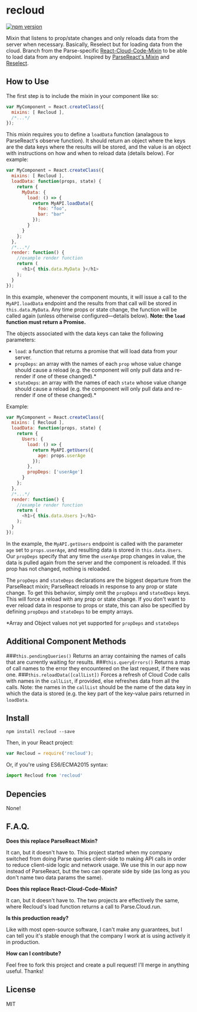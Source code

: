 # recloud

[![npm version](https://badge.fury.io/js/recloud.svg)](https://badge.fury.io/js/recloud)

Mixin that listens to prop/state changes and only reloads data from the server when necessary. Basically, Reselect but for loading data from the cloud. Branch from the Parse-specific [React-Cloud-Code-Mixin](https://github.com/rubencodes/react-cloud-code-mixin) to be able to load data from any endpoint. Inspired by [ParseReact's Mixin](https://github.com/ParsePlatform/ParseReact/blob/master/docs/api/Mixin.md) and [Reselect](https://github.com/reactjs/reselect).


## How to Use

The first step is to include the mixin in your component like so:

```javascript
var MyComponent = React.createClass({
  mixins: [ Recloud ],
  /*...*/
});
```

This mixin requires you to define a `loadData` function (analagous to ParseReact's observe function). It should return an object where the keys are the data keys where the results will be stored, and the value is an object with instructions on how and when to reload data (details below). For example:

```javascript
var MyComponent = React.createClass({
  mixins: [ Recloud ],
  loadData: function(props, state) {
    return {
      MyData: {
        load: () => {
          return MyAPI.loadData({
            foo: "foo",
            bar: "bar"
          });
        }
      }
    };
  },
  /*...*/
  render: function() {
    //example render function
    return (
      <h1>{ this.data.MyData }</h1>
    );
  }
});
```
In this example, whenever the component mounts, it will issue a call to the `MyAPI.loadData` endpoint and the results from that call will be stored in `this.data.MyData`. Any time props or state change, the function will be called again (unless otherwise configured—details below). **Note: the `load` function must return a Promise.**

The objects associated with the data keys can take the following parameters:

- `load`: a function that returns a promise that will load data from your server.
- `propDeps`: an array with the names of each `prop` whose value change should cause a reload (e.g. the component will only pull data and re-render if one of these changed).*
- `stateDeps`: an array with the names of each `state` whose value change should cause a reload (e.g. the component will only pull data and re-render if one of these changed).*

Example:
```javascript
var MyComponent = React.createClass({
  mixins: [ Recloud ],
  loadData: function(props, state) {
    return {
      Users: {
        load: () => {
          return MyAPI.getUsers({
            age: props.userAge
          });
        },
        propDeps: ['userAge']
      }
    };
  },
  /*...*/
  render: function() {
    //example render function
    return (
      <h1>{ this.data.Users }</h1>
    );
  }
});
```

In the example, the `MyAPI.getUsers` endpoint is called with the parameter `age` set to `props.userAge`, and resulting data is stored in `this.data.Users`. Our `propDeps` specify that any time the `userAge` prop changes in value, the data is pulled again from the server and the component is reloaded. If this prop has not changed, nothing is reloaded.

The `propDeps` and `stateDeps` declarations are the biggest departure from the ParseReact mixin; ParseReact reloads in response to any prop or state change. To get this behavior, simply omit the `propDeps` and `statedDeps` keys. This will force a reload with any prop or state change. If you don't want to ever reload data in response to props or state, this can also be specified by defining `propDeps` and `stateDeps` to be empty arrays.

*Array and Object values not yet supported for `propDeps` and `stateDeps`

## Additional Component Methods
###`this.pendingQueries()`
Returns an array containing the names of calls that are currently waiting for results.
###`this.queryErrors()`
Returns a map of call names to the error they encountered on the last request, if there was one.
###`this.reloadData([callList])`
Forces a refresh of Cloud Code calls with names in the `callList`, if provided, else refreshes data from all the calls. Note: the names in the `callList` should be the name of the data key in which the data is stored (e.g. the key part of the key-value pairs returned in `loadData`.

## Install

```
npm install recloud --save
```

Then, in your React project:

```javascript
var Recloud = require('recloud');
```

Or, if you're using ES6/ECMA2015 syntax:
```javascript
import Recloud from 'recloud'
```

## Depencies
None!

## F.A.Q.
**Does this replace ParseReact Mixin?**

It can, but it doesn't have to. This project started when my company switched from doing Parse queries client-side to making API calls in order to reduce client-side logic and network usage. We use this in our app now instead of ParseReact, but the two can operate side by side (as long as you don't name two data params the same).

**Does this replace React-Cloud-Code-Mixin?**

It can, but it doesn't have to. The two projects are effectively the same, where Recloud's load function returns a call to Parse.Cloud.run.

**Is this production ready?**

Like with most open-source software, I can't make any guarantees, but I can tell you it's stable enough that the company I work at is using actively it in production.

**How can I contribute?**

Feel free to fork this project and create a pull request! I'll merge in anything useful. Thanks!

## License

MIT
